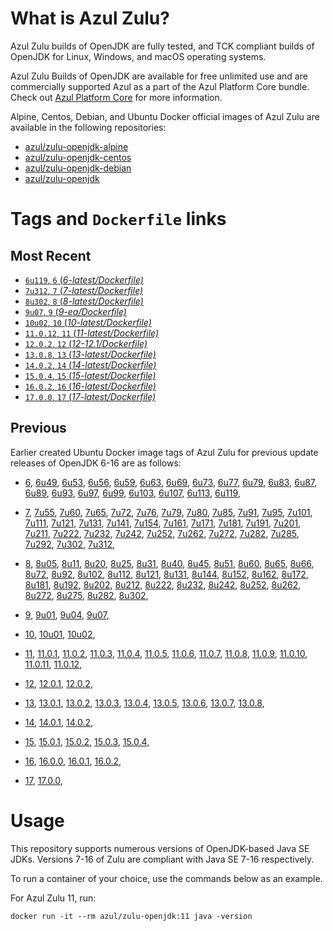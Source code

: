 What is Azul Zulu?
======================================

Azul Zulu builds of OpenJDK are fully tested, and TCK compliant builds of OpenJDK for Linux, Windows, and macOS operating systems.

Azul Zulu Builds of OpenJDK are available for free unlimited use and are commercially supported Azul as a part of the Azul Platform Core bundle. Check out [Azul Platform Core][3] for more information.

Alpine, Centos, Debian, and Ubuntu Docker official images of Azul Zulu are available in the following repositories:

  * [azul/zulu-openjdk-alpine][4]
  * [azul/zulu-openjdk-centos][5]
  * [azul/zulu-openjdk-debian][6]
  * [azul/zulu-openjdk][7]

Tags and `Dockerfile` links
===========================

Most Recent
-----------

  * [`6u119`, `6` (*6-latest/Dockerfile)*][10]
  * [`7u312`, `7` (*7-latest/Dockerfile)*][30]
  * [`8u302`, `8` (*8-latest/Dockerfile)*][64]
  * [`9u07`, `9` (*9-ea/Dockerfile)*][99]
  * [`10u02`, `10` (*10-latest/Dockerfile)*][103]
  * [`11.0.12`, `11` (*11-latest/Dockerfile)*][106]
  * [`12.0.2`, `12` (*12-12.1/Dockerfile)*][119]
  * [`13.0.8`, `13` (*13-latest/Dockerfile)*][122]
  * [`14.0.2`, `14` (*14-latest/Dockerfile)*][131]
  * [`15.0.4`, `15` (*15-latest/Dockerfile)*][134]
  * [`16.0.2`, `16` (*16-latest/Dockerfile)*][139]
  * [`17.0.0`, `17` (*17-latest/Dockerfile)*][143]

Previous
--------
Earlier created Ubuntu Docker image tags of Azul Zulu for previous update releases of OpenJDK 6-16 are as follows:

  * [6][10],
  [6u49][11],
  [6u53][12],
  [6u56][13],
  [6u59][14],
  [6u63][15],
  [6u69][16],
  [6u73][17],
  [6u77][18],
  [6u79][19],
  [6u83][20],
  [6u87][21],
  [6u89][22],
  [6u93][23],
  [6u97][24],
  [6u99][25],
  [6u103][26],
  [6u107][27],
  [6u113][28],
  [6u119][29],
  
  * [7][30],
  [7u55][31],
  [7u60][32],
  [7u65][33],
  [7u72][34],
  [7u76][35],
  [7u79][36],
  [7u80][37],
  [7u85][38],
  [7u91][39],
  [7u95][40],
  [7u101][41],
  [7u111][42],
  [7u121][43],
  [7u131][44],
  [7u141][45],
  [7u154][46],
  [7u161][47],
  [7u171][48],
  [7u181][49],
  [7u191][50],
  [7u201][51],
  [7u211][52],
  [7u222][53],
  [7u232][54],
  [7u242][55],
  [7u252][56],
  [7u262][57],
  [7u272][58],
  [7u282][59],
  [7u285][60],
  [7u292][61],
  [7u302][62],
  [7u312][63],
  
  * [8][64],
  [8u05][65],
  [8u11][66],
  [8u20][67],
  [8u25][68],
  [8u31][69],
  [8u40][70],
  [8u45][71],
  [8u51][72],
  [8u60][73],
  [8u65][74],
  [8u66][75],
  [8u72][76],
  [8u92][77],
  [8u102][78],
  [8u112][79],
  [8u121][80],
  [8u131][81],
  [8u144][82],
  [8u152][83],
  [8u162][84],
  [8u172][85],
  [8u181][86],
  [8u192][87],
  [8u202][88],
  [8u212][89],
  [8u222][90],
  [8u232][91],
  [8u242][92],
  [8u252][93],
  [8u262][94],
  [8u272][95],
  [8u275][96],
  [8u282][97],
  [8u302][98],
  
  * [9][99],
  [9u01][100],
  [9u04][101],
  [9u07][102],
  
  * [10][103],
  [10u01][104],
  [10u02][105],
  
  * [11][106],
  [11.0.1][107],
  [11.0.2][108],
  [11.0.3][109],
  [11.0.4][110],
  [11.0.5][111],
  [11.0.6][112],
  [11.0.7][113],
  [11.0.8][114],
  [11.0.9][115],
  [11.0.10][116],
  [11.0.11][117],
  [11.0.12][118],
  
  * [12][119],
  [12.0.1][120],
  [12.0.2][121],
  
  * [13][122],
  [13.0.1][123],
  [13.0.2][124],
  [13.0.3][125],
  [13.0.4][126],
  [13.0.5][127],
  [13.0.6][128],
  [13.0.7][129],
  [13.0.8][130],
  
  * [14][131],
  [14.0.1][132],
  [14.0.2][133],
  
  * [15][134],
  [15.0.1][135],
  [15.0.2][136],
  [15.0.3][137],
  [15.0.4][138],
  
  * [16][139],
  [16.0.0][140],
  [16.0.1][141],
  [16.0.2][142],
  
  * [17][143],
  [17.0.0][144],
  

Usage
=====

This repository supports numerous versions of OpenJDK-based Java SE JDKs. Versions 7-16 of Zulu are compliant with Java SE 7-16 respectively.

To run a container of your choice, use the commands below as an example.

For Azul Zulu 11, run:

    docker run -it --rm azul/zulu-openjdk:11 java -version

  [1]: https://www.azul.com/files/ZuluDocker60.gif
  [2]: https://www.azul.com/
  [3]: https://www.azul.com/products/core/
  [4]: https://hub.docker.com/r/azul/zulu-openjdk-alpine
  [5]: https://hub.docker.com/r/azul/zulu-openjdk-centos
  [6]: https://hub.docker.com/r/azul/zulu-openjdk-debian
  [7]: https://hub.docker.com/r/azul/zulu-openjdk


  [10]: https://github.com/zulu-openjdk/zulu-openjdk/blob/master/6-latest/Dockerfile
  [11]: https://github.com/zulu-openjdk/zulu-openjdk/blob/master/6u49-6.4.0.6/Dockerfile
  [12]: https://github.com/zulu-openjdk/zulu-openjdk/blob/master/6u53-6.5.0.2/Dockerfile
  [13]: https://github.com/zulu-openjdk/zulu-openjdk/blob/master/6u56-6.6.0.1/Dockerfile
  [14]: https://github.com/zulu-openjdk/zulu-openjdk/blob/master/6u59-6.7.0.2/Dockerfile
  [15]: https://github.com/zulu-openjdk/zulu-openjdk/blob/master/6u63-6.8.0.1/Dockerfile
  [16]: https://github.com/zulu-openjdk/zulu-openjdk/blob/master/6u69-6.9.0.3/Dockerfile
  [17]: https://github.com/zulu-openjdk/zulu-openjdk/blob/master/6u73-6.10.0.3/Dockerfile
  [18]: https://github.com/zulu-openjdk/zulu-openjdk/blob/master/6u77-6.11.0.2/Dockerfile
  [19]: https://github.com/zulu-openjdk/zulu-openjdk/blob/master/6u79-6.12.0.2/Dockerfile
  [20]: https://github.com/zulu-openjdk/zulu-openjdk/blob/master/6u83-6.13.0.3/Dockerfile
  [21]: https://github.com/zulu-openjdk/zulu-openjdk/blob/master/6u87-6.14.0.1/Dockerfile
  [22]: https://github.com/zulu-openjdk/zulu-openjdk/blob/master/6u89-6.15.0.1/Dockerfile
  [23]: https://github.com/zulu-openjdk/zulu-openjdk/blob/master/6u93-6.16.0.1/Dockerfile
  [24]: https://github.com/zulu-openjdk/zulu-openjdk/blob/master/6u97-6.17.0.1/Dockerfile
  [25]: https://github.com/zulu-openjdk/zulu-openjdk/blob/master/6u99-6.18.0.3/Dockerfile
  [26]: https://github.com/zulu-openjdk/zulu-openjdk/blob/master/6u103-6.19.0.1/Dockerfile
  [27]: https://github.com/zulu-openjdk/zulu-openjdk/blob/master/6u107-6.20.0.1/Dockerfile
  [28]: https://github.com/zulu-openjdk/zulu-openjdk/blob/master/6u113-6.21.0.3/Dockerfile
  [29]: https://github.com/zulu-openjdk/zulu-openjdk/blob/master/6u119-6.22.0.3/Dockerfile
  
  [30]: https://github.com/zulu-openjdk/zulu-openjdk/blob/master/7-latest/Dockerfile
  [31]: https://github.com/zulu-openjdk/zulu-openjdk/blob/master/7u55-7.4.0.5/Dockerfile
  [32]: https://github.com/zulu-openjdk/zulu-openjdk/blob/master/7u60-7.5.0.1/Dockerfile
  [33]: https://github.com/zulu-openjdk/zulu-openjdk/blob/master/7u65-7.6.0.1/Dockerfile
  [34]: https://github.com/zulu-openjdk/zulu-openjdk/blob/master/7u72-7.7.0.1/Dockerfile
  [35]: https://github.com/zulu-openjdk/zulu-openjdk/blob/master/7u76-7.8.0.3/Dockerfile
  [36]: https://github.com/zulu-openjdk/zulu-openjdk/blob/master/7u79-7.9.0.2/Dockerfile
  [37]: https://github.com/zulu-openjdk/zulu-openjdk/blob/master/7u80-7.10.0.1/Dockerfile
  [38]: https://github.com/zulu-openjdk/zulu-openjdk/blob/master/7u85-7.11.0.3/Dockerfile
  [39]: https://github.com/zulu-openjdk/zulu-openjdk/blob/master/7u91-7.12.0.3/Dockerfile
  [40]: https://github.com/zulu-openjdk/zulu-openjdk/blob/master/7u95-7.13.0.1/Dockerfile
  [41]: https://github.com/zulu-openjdk/zulu-openjdk/blob/master/7u101-7.14.0.5/Dockerfile
  [42]: https://github.com/zulu-openjdk/zulu-openjdk/blob/master/7u111-7.15.0.1/Dockerfile
  [43]: https://github.com/zulu-openjdk/zulu-openjdk/blob/master/7u121-7.16.0.1/Dockerfile
  [44]: https://github.com/zulu-openjdk/zulu-openjdk/blob/master/7u131-7.17.0.5/Dockerfile
  [45]: https://github.com/zulu-openjdk/zulu-openjdk/blob/master/7u141-7.18.0.3/Dockerfile
  [46]: https://github.com/zulu-openjdk/zulu-openjdk/blob/master/7u154-7.20.0.3/Dockerfile
  [47]: https://github.com/zulu-openjdk/zulu-openjdk/blob/master/7u161-7.21.0.3/Dockerfile
  [48]: https://github.com/zulu-openjdk/zulu-openjdk/blob/master/7u171-7.22.0.3/Dockerfile
  [49]: https://github.com/zulu-openjdk/zulu-openjdk/blob/master/7u181-7.23.0.1/Dockerfile
  [50]: https://github.com/zulu-openjdk/zulu-openjdk/blob/master/7u191-7.24.0.1/Dockerfile
  [51]: https://github.com/zulu-openjdk/zulu-openjdk/blob/master/7u201-7.25.0.5/Dockerfile
  [52]: https://github.com/zulu-openjdk/zulu-openjdk/blob/master/7u211-7.27.0.1/Dockerfile
  [53]: https://github.com/zulu-openjdk/zulu-openjdk/blob/master/7u222-7.29.0.5/Dockerfile
  [54]: https://github.com/zulu-openjdk/zulu-openjdk/blob/master/7u232-7.31.0.5/Dockerfile
  [55]: https://github.com/zulu-openjdk/zulu-openjdk/blob/master/7u242-7.34.0.5/Dockerfile
  [56]: https://github.com/zulu-openjdk/zulu-openjdk/blob/master/7u252-7.36.0.5/Dockerfile
  [57]: https://github.com/zulu-openjdk/zulu-openjdk/blob/master/7u262-7.38.0.11/Dockerfile
  [58]: https://github.com/zulu-openjdk/zulu-openjdk/blob/master/7u272-7.40.0.15/Dockerfile
  [59]: https://github.com/zulu-openjdk/zulu-openjdk/blob/master/7u282-7.42.0.13/Dockerfile
  [60]: https://github.com/zulu-openjdk/zulu-openjdk/blob/master/7u285-7.42.0.51/Dockerfile
  [61]: https://github.com/zulu-openjdk/zulu-openjdk/blob/master/7u292-7.44.0.11/Dockerfile
  [62]: https://github.com/zulu-openjdk/zulu-openjdk/blob/master/7u302-7.46.0.11/Dockerfile
  [63]: https://github.com/zulu-openjdk/zulu-openjdk/blob/master/7u312-7.48.0.11/Dockerfile
  
  [64]: https://github.com/zulu-openjdk/zulu-openjdk/blob/master/8-latest/Dockerfile
  [65]: https://github.com/zulu-openjdk/zulu-openjdk/blob/master/8u05-8.1.0.6/Dockerfile
  [66]: https://github.com/zulu-openjdk/zulu-openjdk/blob/master/8u11-8.2.0.1/Dockerfile
  [67]: https://github.com/zulu-openjdk/zulu-openjdk/blob/master/8u20-8.3.0.1/Dockerfile
  [68]: https://github.com/zulu-openjdk/zulu-openjdk/blob/master/8u25-8.4.0.1/Dockerfile
  [69]: https://github.com/zulu-openjdk/zulu-openjdk/blob/master/8u31-8.5.0.1/Dockerfile
  [70]: https://github.com/zulu-openjdk/zulu-openjdk/blob/master/8u40-8.6.0.1/Dockerfile
  [71]: https://github.com/zulu-openjdk/zulu-openjdk/blob/master/8u45-8.7.0.5/Dockerfile
  [72]: https://github.com/zulu-openjdk/zulu-openjdk/blob/master/8u51-8.8.0.3/Dockerfile
  [73]: https://github.com/zulu-openjdk/zulu-openjdk/blob/master/8u60-8.9.0.4/Dockerfile
  [74]: https://github.com/zulu-openjdk/zulu-openjdk/blob/master/8u65-8.10.0.1/Dockerfile
  [75]: https://github.com/zulu-openjdk/zulu-openjdk/blob/master/8u66-8.11.0.1/Dockerfile
  [76]: https://github.com/zulu-openjdk/zulu-openjdk/blob/master/8u72-8.13.0.5/Dockerfile
  [77]: https://github.com/zulu-openjdk/zulu-openjdk/blob/master/8u92-8.15.0.1/Dockerfile
  [78]: https://github.com/zulu-openjdk/zulu-openjdk/blob/master/8u102-8.17.0.3/Dockerfile
  [79]: https://github.com/zulu-openjdk/zulu-openjdk/blob/master/8u112-8.19.0.1/Dockerfile
  [80]: https://github.com/zulu-openjdk/zulu-openjdk/blob/master/8u121-8.20.0.5/Dockerfile
  [81]: https://github.com/zulu-openjdk/zulu-openjdk/blob/master/8u131-8.21.0.1/Dockerfile
  [82]: https://github.com/zulu-openjdk/zulu-openjdk/blob/master/8u144-8.23.0.3/Dockerfile
  [83]: https://github.com/zulu-openjdk/zulu-openjdk/blob/master/8u152-8.25.0.1/Dockerfile
  [84]: https://github.com/zulu-openjdk/zulu-openjdk/blob/master/8u162-8.27.0.7/Dockerfile
  [85]: https://github.com/zulu-openjdk/zulu-openjdk/blob/master/8u172-8.30.0.1/Dockerfile
  [86]: https://github.com/zulu-openjdk/zulu-openjdk/blob/master/8u181-8.31.0.1/Dockerfile
  [87]: https://github.com/zulu-openjdk/zulu-openjdk/blob/master/8u192-8.33.0.1/Dockerfile
  [88]: https://github.com/zulu-openjdk/zulu-openjdk/blob/master/8u202-8.36.0.1/Dockerfile
  [89]: https://github.com/zulu-openjdk/zulu-openjdk/blob/master/8u212-8.38.0.13/Dockerfile
  [90]: https://github.com/zulu-openjdk/zulu-openjdk/blob/master/8u222-8.40.0.25/Dockerfile
  [91]: https://github.com/zulu-openjdk/zulu-openjdk/blob/master/8u232-8.42.0.23/Dockerfile
  [92]: https://github.com/zulu-openjdk/zulu-openjdk/blob/master/8u242-8.44.0.11/Dockerfile
  [93]: https://github.com/zulu-openjdk/zulu-openjdk/blob/master/8u252-8.46.0.19/Dockerfile
  [94]: https://github.com/zulu-openjdk/zulu-openjdk/blob/master/8u262-8.48.0.51/Dockerfile
  [95]: https://github.com/zulu-openjdk/zulu-openjdk/blob/master/8u272-8.50.0.21/Dockerfile
  [96]: https://github.com/zulu-openjdk/zulu-openjdk/blob/master/8u275-8.50.0.53/Dockerfile
  [97]: https://github.com/zulu-openjdk/zulu-openjdk/blob/master/8u282-8.52.0.23/Dockerfile
  [98]: https://github.com/zulu-openjdk/zulu-openjdk/blob/master/8u302-8.56.0.21/Dockerfile
  
  [99]: https://github.com/zulu-openjdk/zulu-openjdk/blob/master/9-ea/Dockerfile
  [100]: https://github.com/zulu-openjdk/zulu-openjdk/blob/master/9u01-9.0.1.3/Dockerfile
  [101]: https://github.com/zulu-openjdk/zulu-openjdk/blob/master/9u04-9.0.4.1/Dockerfile
  [102]: https://github.com/zulu-openjdk/zulu-openjdk/blob/master/9u07-9.0.7.1/Dockerfile
  
  [103]: https://github.com/zulu-openjdk/zulu-openjdk/blob/master/10-latest/Dockerfile
  [104]: https://github.com/zulu-openjdk/zulu-openjdk/blob/master/10u01-10.2/Dockerfile
  [105]: https://github.com/zulu-openjdk/zulu-openjdk/blob/master/10u02-10.3/Dockerfile
  
  [106]: https://github.com/zulu-openjdk/zulu-openjdk/blob/master/11-latest/Dockerfile
  [107]: https://github.com/zulu-openjdk/zulu-openjdk/blob/master/11.0.1-11.2/Dockerfile
  [108]: https://github.com/zulu-openjdk/zulu-openjdk/blob/master/11.0.2-11.29/Dockerfile
  [109]: https://github.com/zulu-openjdk/zulu-openjdk/blob/master/11.0.3-11.31/Dockerfile
  [110]: https://github.com/zulu-openjdk/zulu-openjdk/blob/master/11.0.4-11.33/Dockerfile
  [111]: https://github.com/zulu-openjdk/zulu-openjdk/blob/master/11.0.5-11.35/Dockerfile
  [112]: https://github.com/zulu-openjdk/zulu-openjdk/blob/master/11.0.6-11.37/Dockerfile
  [113]: https://github.com/zulu-openjdk/zulu-openjdk/blob/master/11.0.7-11.39.15/Dockerfile
  [114]: https://github.com/zulu-openjdk/zulu-openjdk/blob/master/11.0.8-11.41.23/Dockerfile
  [115]: https://github.com/zulu-openjdk/zulu-openjdk/blob/master/11.0.9-11.43.21/Dockerfile
  [116]: https://github.com/zulu-openjdk/zulu-openjdk/blob/master/11.0.10-11.45.27/Dockerfile
  [117]: https://github.com/zulu-openjdk/zulu-openjdk/blob/master/11.0.11-11.48.21/Dockerfile
  [118]: https://github.com/zulu-openjdk/zulu-openjdk/blob/master/11.0.12-11.50.19/Dockerfile
  
  [119]: https://github.com/zulu-openjdk/zulu-openjdk/blob/master/12-12.1/Dockerfile
  [120]: https://github.com/zulu-openjdk/zulu-openjdk/blob/master/12.0.1-12.2/Dockerfile
  [121]: https://github.com/zulu-openjdk/zulu-openjdk/blob/master/12.0.2-12.3/Dockerfile
  
  [122]: https://github.com/zulu-openjdk/zulu-openjdk/blob/master/13-latest/Dockerfile
  [123]: https://github.com/zulu-openjdk/zulu-openjdk/blob/master/13.0.1-13.28/Dockerfile
  [124]: https://github.com/zulu-openjdk/zulu-openjdk/blob/master/13.0.2-13.29/Dockerfile
  [125]: https://github.com/zulu-openjdk/zulu-openjdk/blob/master/13.0.3-13.31.11/Dockerfile
  [126]: https://github.com/zulu-openjdk/zulu-openjdk/blob/master/13.0.4-13.33.25/Dockerfile
  [127]: https://github.com/zulu-openjdk/zulu-openjdk/blob/master/13.0.5-13.35.17/Dockerfile
  [128]: https://github.com/zulu-openjdk/zulu-openjdk/blob/master/13.0.6-13.37.21/Dockerfile
  [129]: https://github.com/zulu-openjdk/zulu-openjdk/blob/master/13.0.7-13.40.15/Dockerfile
  [130]: https://github.com/zulu-openjdk/zulu-openjdk/blob/master/13.0.8-13.42.17/Dockerfile
  
  [131]: https://github.com/zulu-openjdk/zulu-openjdk/blob/master/14-latest/Dockerfile
  [132]: https://github.com/zulu-openjdk/zulu-openjdk/blob/master/14.0.1-14.28.21/Dockerfile
  [133]: https://github.com/zulu-openjdk/zulu-openjdk/blob/master/14.0.2-14.29.23/Dockerfile
  
  [134]: https://github.com/zulu-openjdk/zulu-openjdk/blob/master/15-latest/Dockerfile
  [135]: https://github.com/zulu-openjdk/zulu-openjdk/blob/master/15.0.1-15.28.51/Dockerfile
  [136]: https://github.com/zulu-openjdk/zulu-openjdk/blob/master/15.0.2-15.29.15/Dockerfile
  [137]: https://github.com/zulu-openjdk/zulu-openjdk/blob/master/15.0.3-15.32.15/Dockerfile
  [138]: https://github.com/zulu-openjdk/zulu-openjdk/blob/master/15.0.4-15.34.17/Dockerfile
  
  [139]: https://github.com/zulu-openjdk/zulu-openjdk/blob/master/16-latest/Dockerfile
  [140]: https://github.com/zulu-openjdk/zulu-openjdk/blob/master/16.0.0-16.28.11-jre/Dockerfile
  [141]: https://github.com/zulu-openjdk/zulu-openjdk/blob/master/16.0.1-16.30.15-jre/Dockerfile
  [142]: https://github.com/zulu-openjdk/zulu-openjdk/blob/master/16.0.2-16.32.15-jre/Dockerfile
  
  [143]: https://github.com/zulu-openjdk/zulu-openjdk/blob/master/17-latest/Dockerfile
  [144]: https://github.com/zulu-openjdk/zulu-openjdk/blob/master/17.0.0-17.28.13-jre/Dockerfile
  
